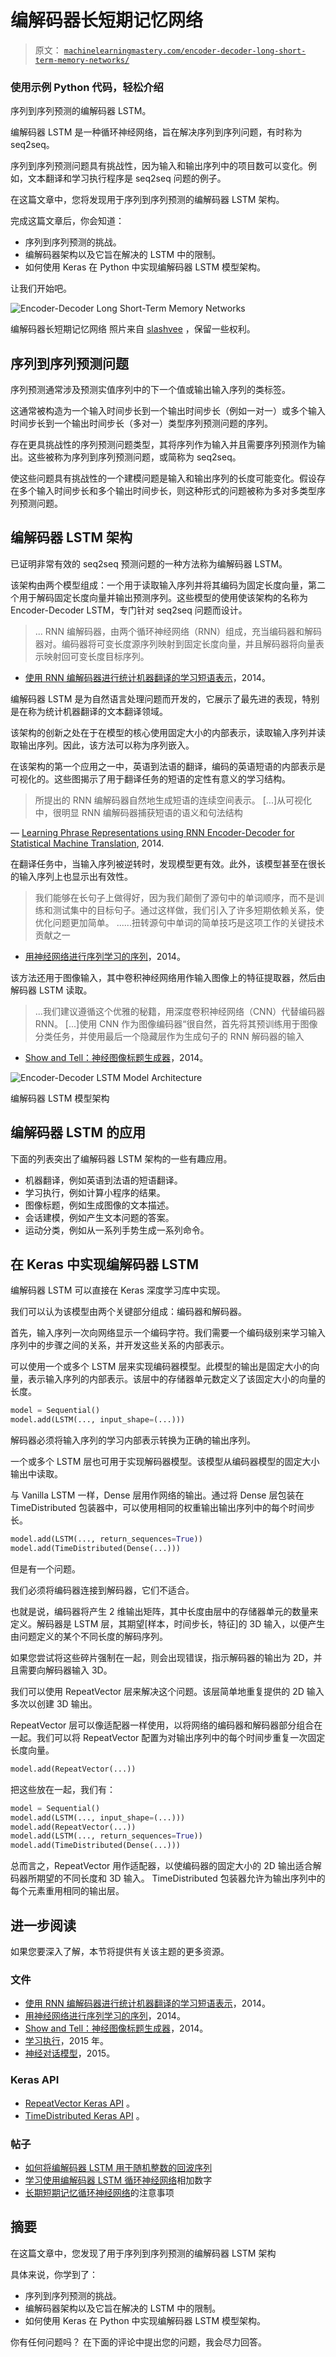 # 编解码器长短期记忆网络

> 原文： [`machinelearningmastery.com/encoder-decoder-long-short-term-memory-networks/`](https://machinelearningmastery.com/encoder-decoder-long-short-term-memory-networks/)

### 使用示例 Python 代码，轻松介绍
序列到序列预测的编解码器 LSTM。

编解码器 LSTM 是一种循环神经网络，旨在解决序列到序列问题，有时称为 seq2seq。

序列到序列预测问题具有挑战性，因为输入和输出序列中的项目数可以变化。例如，文本翻译和学习执行程序是 seq2seq 问题的例子。

在这篇文章中，您将发现用于序列到序列预测的编解码器 LSTM 架构。

完成这篇文章后，你会知道：

*   序列到序列预测的挑战。
*   编解码器架构以及它旨在解决的 LSTM 中的限制。
*   如何使用 Keras 在 Python 中实现编解码器 LSTM 模型架构。

让我们开始吧。

![Encoder-Decoder Long Short-Term Memory Networks](img/c1cac01eed6e2d603129617a1e7921a8.jpg)

编解码器长短期记忆网络
照片来自 [slashvee](https://www.flickr.com/photos/slashvee/14992713152/) ，保留一些权利。

## 序列到序列预测问题

序列预测通常涉及预测实值序列中的下一个值或输出输入序列的类标签。

这通常被构造为一个输入时间步长到一个输出时间步长（例如一对一）或多个输入时间步长到一个输出时间步长（多对一）类型序列预测问题的序列。

存在更具挑战性的序列预测问题类型，其将序列作为输入并且需要序列预测作为输出。这些被称为序列到序列预测问题，或简称为 seq2seq。

使这些问题具有挑战性的一个建模问题是输入和输出序列的长度可能变化。假设存在多个输入时间步长和多个输出时间步长，则这种形式的问题被称为多对多类型序列预测问题。

## 编解码器 LSTM 架构

已证明非常有效的 seq2seq 预测问题的一种方法称为编解码器 LSTM。

该架构由两个模型组成：一个用于读取输入序列并将其编码为固定长度向量，第二个用于解码固定长度向量并输出预测序列。这些模型的使用使该架构的名称为 Encoder-Decoder LSTM，专门针对 seq2seq 问题而设计。

> ... RNN 编解码器，由两个循环神经网络（RNN）组成，充当编码器和解码器对。编码器将可变长度源序列映射到固定长度向量，并且解码器将向量表示映射回可变长度目标序列。

- [使用 RNN 编解码器进行统计机器翻译的学习短语表示](https://arxiv.org/abs/1406.1078)，2014。

编解码器 LSTM 是为自然语言处理问题而开发的，它展示了最先进的表现，特别是在称为统计机器翻译的文本翻译领域。

该架构的创新之处在于在模型的核心使用固定大小的内部表示，读取输入序列并读取输出序列。因此，该方法可以称为序列嵌入。

在该架构的第一个应用之一中，英语到法语的翻译，编码的英语短语的内部表示是可视化的。这些图揭示了用于翻译任务的短语的定性有意义的学习结构。

> 所提出的 RNN 编解码器自然地生成短语的连续空间表示。 [...]从可视化中，很明显 RNN 编解码器捕获短语的语义和句法结构

— [Learning Phrase Representations using RNN Encoder-Decoder for Statistical Machine Translation](https://arxiv.org/abs/1406.1078), 2014.

在翻译任务中，当输入序列被逆转时，发现模型更有效。此外，该模型甚至在很长的输入序列上也显示出有效性。

> 我们能够在长句子上做得好，因为我们颠倒了源句中的单词顺序，而不是训练和测试集中的目标句子。通过这样做，我们引入了许多短期依赖关系，使优化问题更加简单。 ......扭转源句中单词的简单技巧是这项工作的关键技术贡献之一

- [用神经网络进行序列学习的序列](https://arxiv.org/abs/1409.3215)，2014。

该方法还用于图像输入，其中卷积神经网络用作输入图像上的特征提取器，然后由解码器 LSTM 读取。

> ...我们建议遵循这个优雅的秘籍，用深度卷积神经网络（CNN）代替编码器 RNN。 [...]使用 CNN 作为图像编码器“很自然，首先将其预训练用于图像分类任务，并使用最后一个隐藏层作为生成句子的 RNN 解码器的输入

- [Show and Tell：神经图像标题生成器](https://arxiv.org/abs/1411.4555)，2014。

![Encoder-Decoder LSTM Model Architecture](img/4bcb998fc39d11b4abf0c21d80e57c76.jpg)

编解码器 LSTM 模型架构

## 编解码器 LSTM 的应用

下面的列表突出了编解码器 LSTM 架构的一些有趣应用。

*   机器翻译，例如英语到法语的短语翻译。
*   学习执行，例如计算小程序的结果。
*   图像标题，例如生成图像的文本描述。
*   会话建模，例如产生文本问题的答案。
*   运动分类，例如从一系列手势生成一系列命令。

## 在 Keras 中实现编解码器 LSTM

编解码器 LSTM 可以直接在 Keras 深度学习库中实现。

我们可以认为该模型由两个关键部分组成：编码器和解码器。

首先，输入序列一次向网络显示一个编码字符。我们需要一个编码级别来学习输入序列中的步骤之间的关系，并开发这些关系的内部表示。

可以使用一个或多个 LSTM 层来实现编码器模型。此模型的输出是固定大小的向量，表示输入序列的内部表示。该层中的存储器单元数定义了该固定大小的向量的长度。

```py
model = Sequential()
model.add(LSTM(..., input_shape=(...)))
```

解码器必须将输入序列的学习内部表示转换为正确的输出序列。

一个或多个 LSTM 层也可用于实现解码器模型。该模型从编码器模型的固定大小输出中读取。

与 Vanilla LSTM 一样，Dense 层用作网络的输出。通过将 Dense 层包装在 TimeDistributed 包装器中，可以使用相同的权重输出输出序列中的每个时间步长。

```py
model.add(LSTM(..., return_sequences=True))
model.add(TimeDistributed(Dense(...)))
```

但是有一个问题。

我们必须将编码器连接到解码器，它们不适合。

也就是说，编码器将产生 2 维输出矩阵，其中长度由层中的存储器单元的数量来定义。解码器是 LSTM 层，其期望[样本，时间步长，特征]的 3D 输入，以便产生由问题定义的某个不同长度的解码序列。

如果您尝试将这些碎片强制在一起，则会出现错误，指示解码器的输出为 2D，并且需要向解码器输入 3D。

我们可以使用 RepeatVector 层来解决这个问题。该层简单地重复提供的 2D 输入多次以创建 3D 输出。

RepeatVector 层可以像适配器一样使用，以将网络的编码器和解码器部分组合在一起。我们可以将 RepeatVector 配置为对输出序列中的每个时间步重复一次固定长度向量。

```py
model.add(RepeatVector(...))
```

把这些放在一起，我们有：

```py
model = Sequential()
model.add(LSTM(..., input_shape=(...)))
model.add(RepeatVector(...))
model.add(LSTM(..., return_sequences=True))
model.add(TimeDistributed(Dense(...)))
```

总而言之，RepeatVector 用作适配器，以使编码器的固定大小的 2D 输出适合解码器所期望的不同长度和 3D 输入。 TimeDistributed 包装器允许为输出序列中的每个元素重用相同的输出层。

## 进一步阅读

如果您要深入了解，本节将提供有关该主题的更多资源。

### 文件

*   [使用 RNN 编解码器进行统计机器翻译的学习短语表示](https://arxiv.org/abs/1406.1078)，2014。
*   [用神经网络进行序列学习的序列](https://arxiv.org/abs/1409.3215)，2014。
*   [Show and Tell：神经图像标题生成器](https://arxiv.org/abs/1411.4555)，2014。
*   [学习执行](http://arxiv.org/abs/1410.4615)，2015 年。
*   [神经对话模型](https://arxiv.org/abs/1506.05869)，2015。

### Keras API

*   [RepeatVector Keras API](https://keras.io/layers/core/#repeatvector) 。
*   [TimeDistributed Keras API](https://keras.io/layers/wrappers/#timedistributed) 。

### 帖子

*   [如何将编解码器 LSTM 用于随机整数的回波序列](http://machinelearningmastery.com/how-to-use-an-encoder-decoder-lstm-to-echo-sequences-of-random-integers/)
*   [学习使用编解码器 LSTM 循环神经网络](http://machinelearningmastery.com/learn-add-numbers-seq2seq-recurrent-neural-networks/)相加数字
*   [长期短期记忆循环神经网络](http://machinelearningmastery.com/attention-long-short-term-memory-recurrent-neural-networks/)的注意事项

## 摘要

在这篇文章中，您发现了用于序列到序列预测的编解码器 LSTM 架构

具体来说，你学到了：

*   序列到序列预测的挑战。
*   编解码器架构以及它旨在解决的 LSTM 中的限制。
*   如何使用 Keras 在 Python 中实现编解码器 LSTM 模型架构。

你有任何问题吗？
在下面的评论中提出您的问题，我会尽力回答。